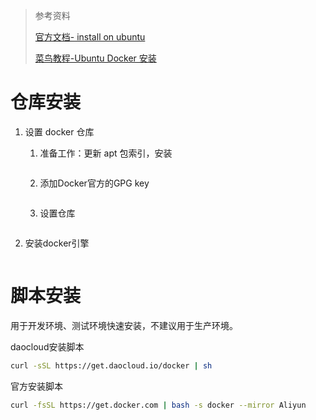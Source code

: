 > 参考资料
>
> [官方文档- install on ubuntu](https://docs.docker.com/engine/install/ubuntu/)
>
> [菜鸟教程-Ubuntu Docker 安装](https://www.runoob.com/docker/ubuntu-docker-install.html)

# 仓库安装

1. 设置 docker 仓库

   1. 准备工作：更新 apt 包索引，安装

      ```
      ```

      

   2. 添加Docker官方的GPG key

      ```
      ```

      

   3. 设置仓库

      ```
      ```

      

2. 安装docker引擎

   ```
   ```

   

# 脚本安装

用于开发环境、测试环境快速安装，不建议用于生产环境。

daocloud安装脚本

```sh
curl -sSL https://get.daocloud.io/docker | sh
```

官方安装脚本

```sh
curl -fsSL https://get.docker.com | bash -s docker --mirror Aliyun
```

